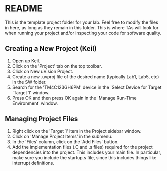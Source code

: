 # README

This is the template project folder for your lab. Feel free to modify the files
in here, as long as they remain in this folder. This is where TAs will look for
when running your project and/or inspecting your code for software quality.

## Creating a New Project (Keil)

1. Open up Keil.
2. Click on the 'Project' tab on the top toolbar.
3. Click on New uVision Project.
4. Create a new .uvproj file of the desired name (typically Lab1, Lab5, etc) in the SW folder.
5. Search for the 'TM4C123GH6PM' device in the 'Select Device for Target 'Target 1' window.
6. Press OK and then press OK again in the 'Manage Run-Time Environment' window. 

## Managing Project Files

1. Right click on the 'Target 1' item in the Project sidebar window.
2. Click on 'Manage Project Items' in the submenu.
3. In the 'Files' column, click on the 'Add Files' button.
4. Add the implementation files (.C and .s files) required for the project
   dependencies into the project. This includes your main file. In particular,
   make sure you include the startup.s file, since this includes things like
   interrupt definitions.
